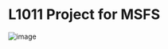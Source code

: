 # L1011 Project for MSFS

![image](https://user-images.githubusercontent.com/20840437/115140466-2429c380-a040-11eb-8e5b-6e6b2651e1c2.png)
